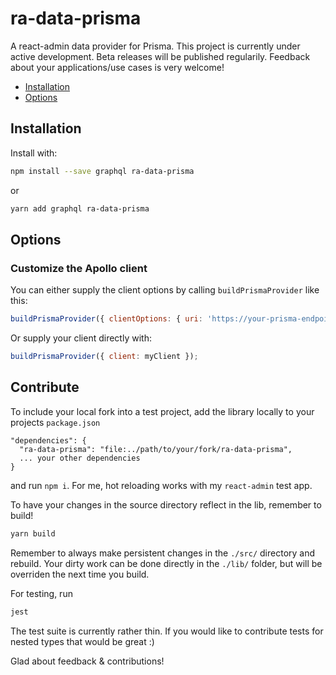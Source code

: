 # ra-data-prisma

A react-admin data provider for Prisma. This project is currently under active development. Beta releases will be published regularily. Feedback about your applications/use cases is very welcome!

- [Installation](#installation)
- [Options](#options)

## Installation

Install with:

```sh
npm install --save graphql ra-data-prisma
```

or

```sh
yarn add graphql ra-data-prisma
```

## Options

### Customize the Apollo client

You can either supply the client options by calling `buildPrismaProvider` like this:

```js
buildPrismaProvider({ clientOptions: { uri: 'https://your-prisma-endpoint', ...otherApolloOptions } });
```

Or supply your client directly with:

```js
buildPrismaProvider({ client: myClient });
```

## Contribute

To include your local fork into a test project, add the library locally to your projects `package.json`

```
"dependencies": {
  "ra-data-prisma": "file:../path/to/your/fork/ra-data-prisma",
  ... your other dependencies
}
```
and run `npm i`. For me, hot reloading works with my `react-admin` test app. 

To have your changes in the source directory reflect in the lib, remember to build! 

```sh
yarn build
```

Remember to always make persistent changes in the `./src/` directory and rebuild. Your dirty work can be done directly in the `./lib/` folder, but will be overriden the next time you build. 

For testing, run 

```sh
jest
```

The test suite is currently rather thin. If you would like to contribute tests for nested types that would be great :)

Glad about feedback & contributions!
